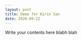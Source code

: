 ```yaml
---
layout: post
title: Demo for Kirin San
date: 2020-09-22
---
```


Write your contents here blabh blah 
        